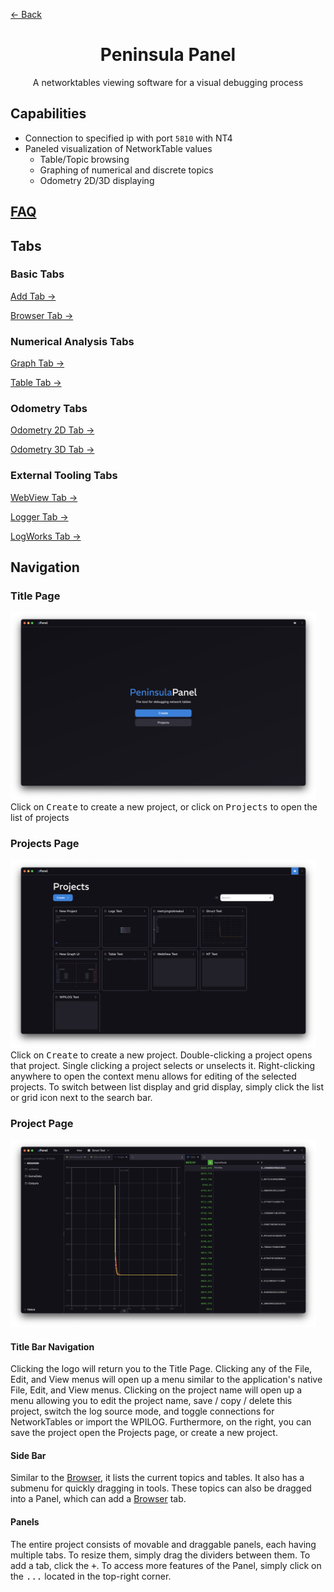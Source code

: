 <div class="docs-nav"><p><a href="../../README.md">← Back</a></p></div>

<div>
    <h1 id="peninsula-panel" align="center">Peninsula Panel</h1>
    <p align="center">A networktables viewing software for a visual debugging process</p>
</div>

## Capabilities
- Connection to specified ip with port `5810` with NT4
- Paneled visualization of NetworkTable values
    - Table/Topic browsing
    - Graphing of numerical and discrete topics
    - Odometry 2D/3D displaying

<div class="docs-nav"><h2><a href="./FAQ.md">FAQ</a></h2></p></div>

## Tabs

### Basic Tabs
<div class="docs-nav"><p><a href="./tabs/ADD.md">Add Tab →</a></p></div>
<div class="docs-nav"><p><a href="./tabs/BROWSER.md">Browser Tab →</a></p></div>

### Numerical Analysis Tabs
<div class="docs-nav"><p><a href="./tabs/GRAPH.md">Graph Tab →</a></p></div>
<div class="docs-nav"><p><a href="./tabs/TABLE.md">Table Tab →</a></p></div>

### Odometry Tabs
<div class="docs-nav"><p><a href="./tabs/ODOMETRY2D.md">Odometry 2D Tab →</a></p></div>
<div class="docs-nav"><p><a href="./tabs/ODOMETRY3D.md">Odometry 3D Tab →</a></p></div>

### External Tooling Tabs
<div class="docs-nav"><p><a href="./tabs/WEBVIEW.md">WebView Tab →</a></p></div>
<div class="docs-nav"><p><a href="./tabs/LOGGER.md">Logger Tab →</a></p></div>
<div class="docs-nav"><p><a href="./tabs/LOGWORKS.md">LogWorks Tab →</a></p></div>

## Navigation

### Title Page
<img src="./title.png" height="300px">
Click on <kbd>Create</kbd> to create a new project, or click on <kbd>Projects</kbd> to open the list of projects

### Projects Page
<img src="./projects.png" height="300px">
Click on <kbd>Create</kbd> to create a new project. Double-clicking a project opens that project. Single clicking a project selects or unselects it. Right-clicking anywhere to open the context menu allows for editing of the selected projects. To switch between list display and grid display, simply click the list or grid icon next to the search bar.

### Project Page
<img src="./project.png" height="300px">

#### Title Bar Navigation
Clicking the logo will return you to the Title Page. Clicking any of the File, Edit, and View menus will open up a menu similar to the application's native File, Edit, and View menus. Clicking on the project name will open up a menu allowing you to edit the project name, save / copy / delete this project, switch the log source mode, and toggle connections for NetworkTables or import the WPILOG. Furthermore, on the right, you can save the project open the Projects page, or create a new project.

#### Side Bar
Similar to the [Browser](./tabs/BROWSER.md), it lists the current topics and tables. It also has a submenu for quickly dragging in tools. These topics can also be dragged into a Panel, which can add a [Browser](./tabs/BROWSER.md) tab.

#### Panels
The entire project consists of movable and draggable panels, each having multiple tabs. To resize them, simply drag the dividers between them. To add a tab, click the <kbd>+</kbd>. To access more features of the Panel, simply click on the <kbd>...</kbd> located in the top-right corner.
